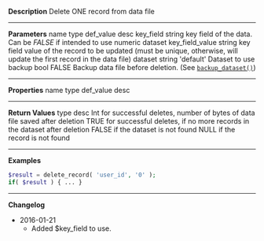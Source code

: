 **Description**
Delete ONE record from data file

--------
**Parameters**
name	type	def_value	desc
key_field	string		key field of the data. Can be *FALSE* if intended to use numeric dataset
key_field_value	string		key field value of the record to be updated (must be unique, otherwise, will update the first record in the data file)
dataset	string	'default'	Dataset to use
backup	bool	FALSE	Backup data file before deletion. (See [`backup_dataset()`](#backup_dataset))


--------
**Properties**
name	type	def_value	desc


--------
**Return Values**
type	desc
Int	for successful deletes, number of bytes of data file saved after deletion
TRUE	for successful deletes, if no more records in the dataset after deletion
FALSE	if the dataset is not found
NULL	if the record is not found

--------
**Examples**

```php
$result = delete_record( 'user_id', '0' );
if( $result ) { ... }
```

--------
**Changelog**
- 2016-01-21
	- Added $key_field to use.
